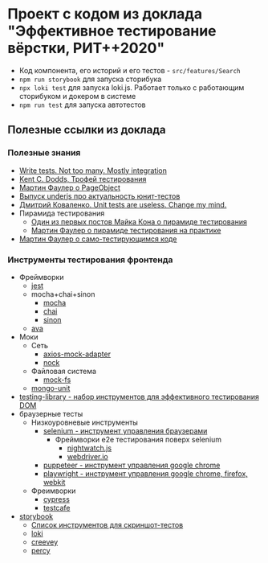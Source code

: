# Проект с кодом из доклада "Эффективное тестирование вёрстки, РИТ++2020"

- Код компонента, его историй и его тестов - `src/features/Search`
- `npm run storybook` для запуска сторибука
- `npx loki test` для запуска loki.js. Работает только с работающим сторибуком и докером в системе
- `npm run test` для запуска автотестов

## Полезные ссылки из доклада

### Полезные знания

- [Write tests. Not too many. Mostly integration](https://twitter.com/rauchg/status/807626710350839808)
- [Kent C. Dodds, Трофей тестирования](https://kentcdodds.com/blog/write-tests)
- [Мартин Фаулер о PageObject](https://martinfowler.com/bliki/PageObject.html)
- [Выпуск underjs про актуальность юнит-тестов](https://underjs.ru/podcast/2020/04/28/unit-tests.html)
- [Дмитрий Коваленко. Unit tests are useless. Change my mind.](https://www.youtube.com/watch?v=9z4Qs7kVOyw&list=LLTLdNzvROtMd883L5CimSHg)
- Пирамида тестирования
    - [Один из первых постов Майка Кона о пирамиде тестирования](https://www.mountaingoatsoftware.com/blog/the-forgotten-layer-of-the-test-automation-pyramid)
    - [Мартин Фаулер о пирамиде тестирования на практике](https://martinfowler.com/articles/practical-test-pyramid.html)
- [Мартин Фаулер о само-тестирующимся коде](https://martinfowler.com/bliki/SelfTestingCode.html)

### Инструменты тестирования фронтенда

- Фреймворки
    - [jest](https://jestjs.io/)
    - mocha+chai+sinon
        - [mocha](https://mochajs.org/)
        - [chai](https://www.chaijs.com/)
        - [sinon](https://sinonjs.org/)
    - [ava](https://github.com/avajs/ava)
- Моки
    - Сеть
        - [axios-mock-adapter](https://github.com/ctimmerm/axios-mock-adapter)
        - [nock](https://github.com/nock/nock)
    - Файловая система
        - [mock-fs](https://github.com/tschaub/mock-fs)
    - [mongo-unit](https://github.com/mikhail-angelov/mongo-unit)
- [testing-library - набор инструментов для эффективного тестирования DOM](https://testing-library.com/)
- браузерные тесты
    - Низкоуровневые инструменты
        - [selenium - инструмент управления браузерами](https://www.selenium.dev/)
            - Фреймворки e2e тестирования поверх selenium
                - [nightwatch.js](https://nightwatchjs.org/)
                - [webdriver.io](https://webdriver.io/)
        - [puppeteer - инструмент управления google chrome](https://github.com/puppeteer/puppeteer)
        - [playwright - инструмент управления google chrome, firefox, webkit](https://github.com/microsoft/playwright)
    - Фреимворки
        - [cypress](https://www.cypress.io/)
        - [testcafe](https://devexpress.github.io/testcafe/)
- [storybook](https://storybook.js.org/docs/testing/automated-visual-testing/)
    - [Список инструментов для скриншот-тестов](https://storybook.js.org/docs/testing/automated-visual-testing/)
    - [loki](https://loki.js.org/)
    - [creevey](https://github.com/wKich/creevey)
    - [percy](https://percy.io/)